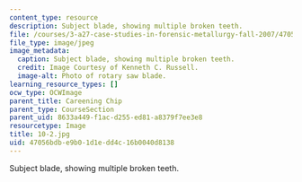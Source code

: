```yaml
---
content_type: resource
description: Subject blade, showing multiple broken teeth.
file: /courses/3-a27-case-studies-in-forensic-metallurgy-fall-2007/47056bdbe9b01d1edd4c16b0040d8138_10-2.jpg
file_type: image/jpeg
image_metadata:
  caption: Subject blade, showing multiple broken teeth.
  credit: Image Courtesy of Kenneth C. Russell.
  image-alt: Photo of rotary saw blade.
learning_resource_types: []
ocw_type: OCWImage
parent_title: Careening Chip
parent_type: CourseSection
parent_uid: 8633a449-f1ac-d255-ed81-a8379f7ee3e8
resourcetype: Image
title: 10-2.jpg
uid: 47056bdb-e9b0-1d1e-dd4c-16b0040d8138
---
```

Subject blade, showing multiple broken teeth.

